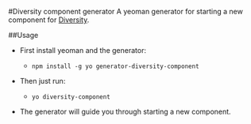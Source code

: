 #Diversity component generator
A yeoman generator for starting a new component for [Diversity]('https://diversity.io/').

##Usage
* First install yeoman and the generator:
  * `npm install -g yo generator-diversity-component`


* Then just run:
  * `yo diversity-component`


* The generator will guide you through starting a new component.
